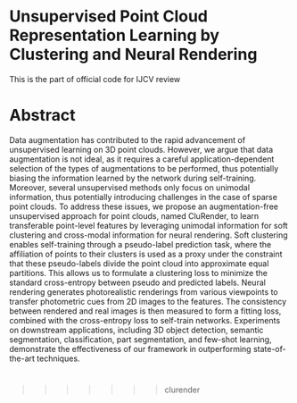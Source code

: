 # Unsupervised Point Cloud Representation Learning by Clustering and Neural Rendering
This is the part of official code for IJCV review
# Abstract
Data augmentation has contributed to the rapid advancement of unsupervised learning on 3D point clouds. However, we argue that data augmentation is not ideal, as it requires a careful application-dependent selection of the types of augmentations to be performed, thus potentially biasing the information learned by the network during self-training.
Moreover, several unsupervised methods only focus on unimodal information, thus potentially introducing challenges in the case of sparse point clouds.
To address these issues, we propose an augmentation-free unsupervised approach for point clouds, named CluRender, to learn transferable point-level features by leveraging unimodal information for soft clustering and cross-modal information for neural rendering.
Soft clustering enables self-training through a pseudo-label prediction task, where the affiliation of points to their clusters is used as a proxy under the constraint that these pseudo-labels divide the point cloud into approximate equal partitions.
This allows us to formulate a clustering loss to minimize the standard cross-entropy between pseudo and predicted labels.
Neural rendering generates photorealistic renderings from various viewpoints to transfer photometric cues from 2D images to the features. 
The consistency between rendered and real images is then measured to form a fitting loss, combined with the cross-entropy loss to self-train networks.
Experiments on downstream applications, including 3D object detection, semantic segmentation, classification, part segmentation, and few-shot learning, demonstrate the effectiveness of our framework in outperforming state-of-the-art techniques.
# 
>>>>>>> clurender
